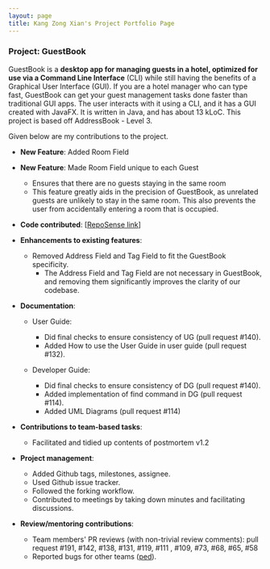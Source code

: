 ```yaml
---
layout: page
title: Kang Zong Xian's Project Portfolio Page
---
```


### Project: GuestBook

GuestBook is a **desktop app for managing guests in a hotel,
optimized for use via a Command Line Interface** (CLI)
while still having the benefits of a Graphical User Interface (GUI).
If you are a hotel manager who can type fast, GuestBook can get your
guest management tasks done faster than traditional GUI apps.
The user interacts with it using a CLI, and it has a GUI created with JavaFX.
It is written in Java, and has about 13 kLoC.
This project is based off AddressBook - Level 3.

Given below are my contributions to the project.

* **New Feature**: Added Room Field

* **New Feature**: Made Room Field unique to each Guest
  * Ensures that there are no guests staying in the same room
  * This feature greatly aids in the precision of GuestBook, as unrelated guests are unlikely to
  stay in the same room. This also prevents the user from accidentally entering a room that is occupied.


* **Code contributed**: [[RepoSense link](https://nus-cs2103-ay2223s1.github.io/tp-dashboard/?search=&sort=groupTitle&sortWithin=title&timeframe=commit&mergegroup=&groupSelect=groupByRepos&breakdown=true&checkedFileTypes=docs~functional-code~test-code~other&since=2022-09-16&tabOpen=true&tabType=authorship&zFR=false&tabAuthor=kangzongxian&tabRepo=AY2223S1-CS2103T-W16-1%2Ftp%5Bmaster%5D&authorshipIsMergeGroup=false&authorshipFileTypes=&authorshipIsBinaryFileTypeChecked=false&authorshipIsIgnoredFilesChecked=false)]


* **Enhancements to existing features**:
    * Removed Address Field and Tag Field to fit the GuestBook specificity.
      * The Address Field and Tag Field are not necessary in GuestBook,
      and removing them significantly improves the clarity of our codebase.

* **Documentation**:
    * User Guide:
        * Did final checks to ensure consistency of UG (pull request #140).
        * Added How to use the User Guide in user guide (pull request #132).

    * Developer Guide:
        * Did final checks to ensure consistency of DG (pull request #140).
        * Added implementation of find command in DG (pull request #114).
        * Added UML Diagrams (pull request #114)

* **Contributions to team-based tasks**:
    * Facilitated and tidied up contents of postmortem v1.2

* **Project management**:
  * Added Github tags, milestones, assignee.
  * Used Github issue tracker.
  * Followed the forking workflow.
  * Contributed to meetings by taking down minutes and facilitating discussions.

* **Review/mentoring contributions**:
  * Team members' PR reviews (with non-trivial review comments): pull request #191, #142, #138, #131, #119, #111
    , #109, #73, #68, #65, #58
  * Reported bugs for other teams ([ped](https://github.com/kangzongxian/ped/issues)).
